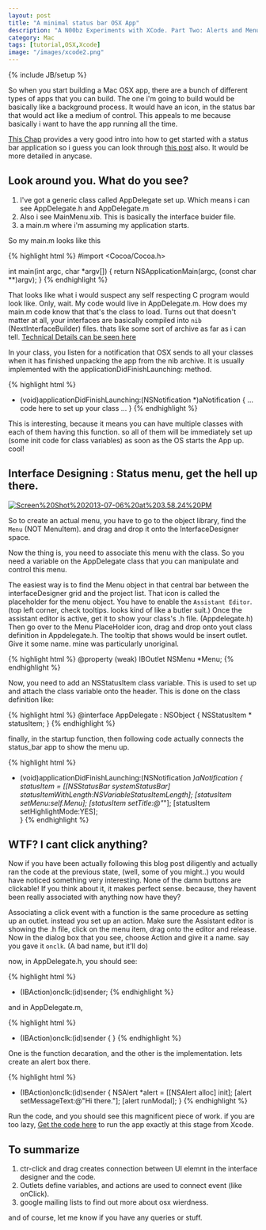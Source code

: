 ```yaml
---
layout: post
title: "A minimal status bar OSX App"
description: "A N00bz Experiments with XCode. Part Two: Alerts and Menus and stuff."
category: Mac 
tags: [tutorial,OSX,Xcode]
image: "/images/xcode2.png"
---
```

{% include JB/setup %}

So when you start building a Mac OSX app, there are a bunch of different types of apps that you can build. The one i'm going to build would be basically like a background process. It would have an icon, in the status bar that would act like a medium of control. This appeals to me because basically i want to have the app running all the time.

[This Chap](http://cocoatutorial.grapewave.com/2010/01/creating-a-status-bar-application/) provides a very good intro into how to get started with a status bar application so i guess you can look through [this post](https://github.com/lepture/StatusBarApp/blob/master/README.md) also. It would be more detailed in anycase.

## Look around you. What do you see?

1. I've got a generic class called AppDelegate set up. Which means i can see AppDelegate.h and AppDelegate.m
2. Also i see MainMenu.xib. This is basically the interface buider file.
3. a main.m where i'm assuming my application starts.

So my main.m looks like this

{% highlight html %}
#import <Cocoa/Cocoa.h>

int main(int argc, char *argv[])
{
    return NSApplicationMain(argc, (const char **)argv);
}
{% endhighlight %}

That looks like what i would suspect any self respecting C program would look like. Only, wait. My code would live in AppDelegate.m. How does my main.m code know that that's the class to load.
Turns out that doesn't matter at all, your interfaces are basically compiled into `nib` (NextInterfaceBuilder) files. thats like some sort of archive as far as i can tell. [Technical Details can be seen here](https://developer.apple.com/library/mac/#DOCUMENTATION/Cocoa/Conceptual/LoadingResources/CocoaNibs/CocoaNibs.html#//apple_ref/doc/uid/10000051i-CH4-SW19)

In your class, you listen for a notification that OSX sends to all your classes when it has finished unpacking the app from the nib archive. It is usually implemented with the applicationDidFinishLaunching: method.

{% highlight html %}
- (void)applicationDidFinishLaunching:(NSNotification *)aNotification
{
	... code here to set up your class ...
}
{% endhighlight %}

This is interesting, because it means you can have multiple classes with each of them having this function. so all of them will be immediately set up (some init code for class variables) as soon as the OS starts the App up. cool!

## Interface Designing : Status menu, get the hell up there.

<div class="postImage" style="width:1200px;max-width:100%;"><a href="https://www.evernote.com/shard/s147/sh/d09b141e-33f1-4232-b17a-caebe89a6277/34162d1d70fb938ebeabcde6ab9d00e6"><img src="https://www.evernote.com/shard/s147/sh/d09b141e-33f1-4232-b17a-caebe89a6277/34162d1d70fb938ebeabcde6ab9d00e6/deep/0/Screen%20Shot%202013-07-06%20at%203.58.24%20PM.png?width=1300" alt="Screen%20Shot%202013-07-06%20at%203.58.24%20PM" /></a><br /></div>

So to create an actual menu, you have to go to the object library, find the `Menu` (NOT MenuItem). and drag and drop it onto the InterfaceDesigner space.

Now the thing is, you need to associate this menu with the class. So you need a variable on the AppDelegate class that you can manipulate and control this menu.

The easiest way is to find the Menu object in that central bar between the interfaceDesigner grid and the project list. That icon is called the placeholder for the menu object.
You have to enable the `Assistant Editor`. (top left corner, check tooltips. looks kind of like a butler suit.) Once the assistant editor is active, get it to show your class's .h file. (Appdelegate.h)
Then go over to the Menu PlaceHolder icon, drag and drop onto yout class definition in Appdelegate.h. The tooltip that shows would be insert outlet. Give it some name. mine was particularly unoriginal.

{% highlight html %}
@property (weak) IBOutlet NSMenu *Menu;
{% endhighlight %}

Now, you need to add an NSStatusItem class variable. This is used to set up and attach the class variable onto the header.
This is done on the class definition like:

{% highlight html %}
@interface AppDelegate : NSObject <NSApplicationDelegate>{
    NSStatusItem * statusItem;
}
{% endhighlight %}

finally, in the startup function, then following code actually connects the status_bar app to show the menu up.

{% highlight html %}
- (void)applicationDidFinishLaunching:(NSNotification *)aNotification
{
    statusItem = [[NSStatusBar systemStatusBar] statusItemWithLength:NSVariableStatusItemLength];
    [statusItem setMenu:self.Menu];
    [statusItem setTitle:@"*"];
    [statusItem setHighlightMode:YES];   
}
{% endhighlight %}

## WTF? I cant click anything?

Now if you have been actually following this blog post diligently and actually ran the code at the previous state, (well, some of you might..) you would have noticed something very interesting.
None of the damn buttons are clickable!
If you think about it, it makes perfect sense. because, they havent been really associated with anything now have they?

Associating a click event with a function is the same procedure as setting up an outlet. instead you set up an action.
Make sure the Assistant editor is showing the .h file, click on the menu item, drag onto the editor and release.
Now in the dialog box that you see, choose Action and give it a name. say you gave it `onclk`. (A bad name, but it'll do)

now, in AppDelegate.h, you should see:

{% highlight html %}
- (IBAction)onclk:(id)sender;
{% endhighlight %}

and in AppDelegate.m,

{% highlight html %}
- (IBAction)onclk:(id)sender {
}
{% endhighlight %}

One is the function decaration, and the other is the implementation. lets create an alert box there.

{% highlight html %}
- (IBAction)onclk:(id)sender {
	NSAlert *alert = [[NSAlert alloc] init];
	[alert setMessageText:@"Hi there."];
	[alert runModal];
}
{% endhighlight %}

Run the code, and you should see this magnificent piece of work. if you are too lazy, [Get the code here](https://github.com/Wingie/DeskImage/tree/status_bar_setup) to run the app exactly at this stage from Xcode.

## To summarize

1. ctr-click and drag creates connection between UI elemnt in the interface designer and the code.
2. Outlets define variables, and actions are used to connect event (like onClick).
3. google mailing lists to find out more about osx wierdness.

and of course, let me know if you have any queries or stuff.
